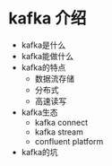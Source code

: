 kafka 介绍
=========

- kafka是什么
- kafka能做什么
- kafka的特点
  - 数据流存储
  - 分布式
  - 高速读写
- kafka生态
  - kafka connect
  - kafka stream
  - confluent platform
- kafka的坑
